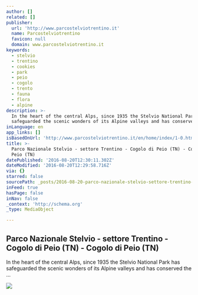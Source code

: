 ```yaml
---
author: []
related: []
publisher:
  url: 'http://www.parcostelviotrentino.it'
  name: Parcostelviotrentino
  favicon: null
  domain: www.parcostelviotrentino.it
keywords:
  - stelvio
  - trentino
  - cookies
  - park
  - peio
  - cogolo
  - trento
  - fauna
  - flora
  - alpine
description: >-
  In the heart of the central Alps, since 1935 the Stelvio National Park has
  safeguarded the scenic wonders of its Alpine valleys and has conserved the ...
inLanguage: en
app_links: []
isBasedOnUrl: 'http://www.parcostelviotrentino.it/en/home/index/1-0.html'
title: >-
  Parco Nazionale Stelvio - settore Trentino - Cogolo di Peio (TN) - Cogolo di
  Peio (TN)
datePublished: '2016-08-20T12:30:11.302Z'
dateModified: '2016-08-20T12:29:58.716Z'
via: {}
starred: false
sourcePath: _posts/2016-08-20-parco-nazionale-stelvio-settore-trentino-cogolo-di-peio.md
inFeed: true
hasPage: false
inNav: false
_context: 'http://schema.org'
_type: MediaObject

---
```

<article style=""><h1>Parco Nazionale Stelvio - settore Trentino - Cogolo di Peio (TN) - Cogolo di Peio (TN)</h1><p>In the heart of the central Alps, since 1935 the Stelvio National Park has safeguarded the scenic wonders of its Alpine valleys and has conserved the ...</p><img src="http://www.parcostelviotrentino.it/images/content/649911_45141_3_N_0_0_0_78691400/112a1.jpg" /></article>